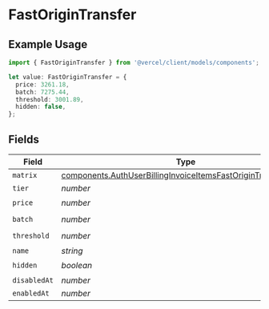 # FastOriginTransfer

## Example Usage

```typescript
import { FastOriginTransfer } from '@vercel/client/models/components';

let value: FastOriginTransfer = {
  price: 3261.18,
  batch: 7275.44,
  threshold: 3001.89,
  hidden: false,
};
```

## Fields

| Field        | Type                                                                                                                                             | Required           | Description |
| ------------ | ------------------------------------------------------------------------------------------------------------------------------------------------ | ------------------ | ----------- |
| `matrix`     | [components.AuthUserBillingInvoiceItemsFastOriginTransferMatrix](../../models/components/authuserbillinginvoiceitemsfastorigintransfermatrix.md) | :heavy_minus_sign: | N/A         |
| `tier`       | _number_                                                                                                                                         | :heavy_minus_sign: | N/A         |
| `price`      | _number_                                                                                                                                         | :heavy_check_mark: | N/A         |
| `batch`      | _number_                                                                                                                                         | :heavy_check_mark: | N/A         |
| `threshold`  | _number_                                                                                                                                         | :heavy_check_mark: | N/A         |
| `name`       | _string_                                                                                                                                         | :heavy_minus_sign: | N/A         |
| `hidden`     | _boolean_                                                                                                                                        | :heavy_check_mark: | N/A         |
| `disabledAt` | _number_                                                                                                                                         | :heavy_minus_sign: | N/A         |
| `enabledAt`  | _number_                                                                                                                                         | :heavy_minus_sign: | N/A         |
